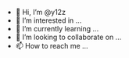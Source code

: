 - 👋 Hi, I’m @y12z
- 👀 I’m interested in ...
- 🌱 I’m currently learning ...
- 💞️ I’m looking to collaborate on ...
- 📫 How to reach me ...

<!---
y12z/y12z is a ✨ special ✨ repository because its `README.md` (this file) appears on your GitHub profile.
You can click the Preview link to take a look at your changes.
--->
